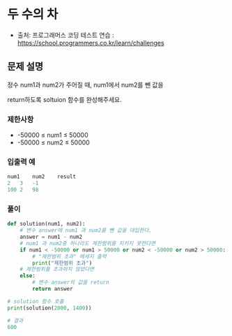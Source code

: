 # 두 수의 차
- 출처: 프로그래머스 코딩 테스트 연습 : https://school.programmers.co.kr/learn/challenges
## 문제 설명
정수 num1과 num2가 주어질 때, num1에서 num2를 뺀 값을

return하도록 soltuion 함수를 완성해주세요.

### 제한사항
- -50000 ≤ num1 ≤ 50000
- -50000 ≤ num2 ≤ 50000

### 입출력 예
```python
num1	num2	result
2	3	-1
100	2	98
```

### 풀이
```python
def solution(num1, num2):
    # 변수 answer에 num1 과 num2를 뺀 값을 대입한다.
    answer = num1 - num2
    # num1 과 num2중 하나라도 제한범위를 지키지 못한다면
    if num1 < -50000 or num1 > 50000 or num2 < -50000 or num2 > 50000:
        # "제한범위 초과" 메세지 출력
        print("제한범위 초과")
    # 제한범위를 초과하지 않았다면     
    else:
        # 변수 answer의 값을 return
        return answer

# solution 함수 호출
print(solution(2000, 1400))

# 결과
600
```